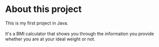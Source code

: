 <h1>About this project</h1>
This is my first project in Java.
<br></br>
It's a BMI calculator that shows you through the information you provide whether you are at your ideal weight or not.
